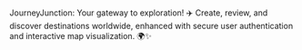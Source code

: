 JourneyJunction: Your gateway to exploration! ✈️ Create, review, and discover destinations worldwide, enhanced with secure user authentication and interactive map visualization. 🌍✨
